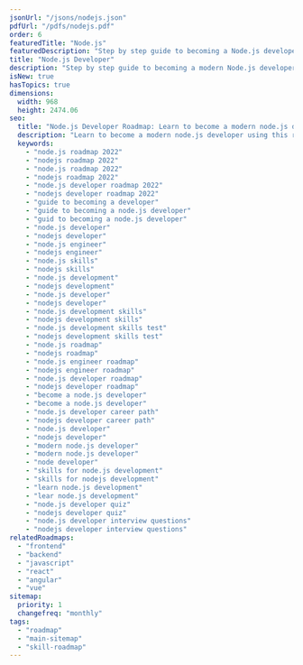 ```yaml
---
jsonUrl: "/jsons/nodejs.json"
pdfUrl: "/pdfs/nodejs.pdf"
order: 6
featuredTitle: "Node.js"
featuredDescription: "Step by step guide to becoming a Node.js developer in 2022"
title: "Node.js Developer"
description: "Step by step guide to becoming a modern Node.js developer in 2022"
isNew: true
hasTopics: true
dimensions:
  width: 968
  height: 2474.06
seo:
  title: "Node.js Developer Roadmap: Learn to become a modern node.js developer"
  description: "Learn to become a modern node.js developer using this roadmap. Community driven, articles, resources, guides, interview questions, quizzes for modern node.js development."
  keywords:
    - "node.js roadmap 2022"
    - "nodejs roadmap 2022"
    - "node.js roadmap 2022"
    - "nodejs roadmap 2022"
    - "node.js developer roadmap 2022"
    - "nodejs developer roadmap 2022"
    - "guide to becoming a developer"
    - "guide to becoming a node.js developer"
    - "guid to becoming a node.js developer"
    - "node.js developer"
    - "nodejs developer"
    - "node.js engineer"
    - "nodejs engineer"
    - "node.js skills"
    - "nodejs skills"
    - "node.js development"
    - "nodejs development"
    - "node.js developer"
    - "nodejs developer"
    - "node.js development skills"
    - "nodejs development skills"
    - "node.js development skills test"
    - "nodejs development skills test"
    - "node.js roadmap"
    - "nodejs roadmap"
    - "node.js engineer roadmap"
    - "nodejs engineer roadmap"
    - "node.js developer roadmap"
    - "nodejs developer roadmap"
    - "become a node.js developer"
    - "become a node.js developer"
    - "node.js developer career path"
    - "nodejs developer career path"
    - "node.js developer"
    - "nodejs developer"
    - "modern node.js developer"
    - "modern node.js developer"
    - "node developer"
    - "skills for node.js development"
    - "skills for nodejs development"
    - "learn node.js development"
    - "lear node.js development"
    - "node.js developer quiz"
    - "nodejs developer quiz"
    - "node.js developer interview questions"
    - "nodejs developer interview questions"
relatedRoadmaps:
  - "frontend"
  - "backend"
  - "javascript"
  - "react"
  - "angular"
  - "vue"
sitemap:
  priority: 1
  changefreq: "monthly"
tags:
  - "roadmap"
  - "main-sitemap"
  - "skill-roadmap"
---
```


